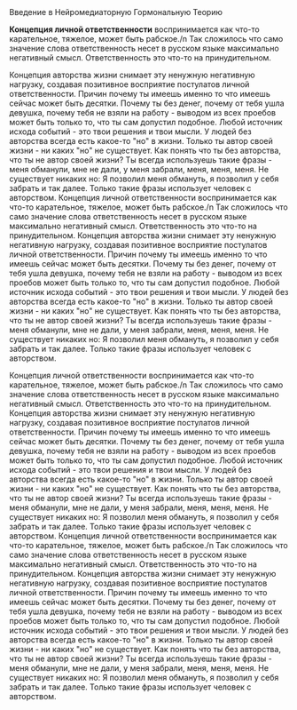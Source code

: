 <html lang="ru">
<head>
    <meta http-equiv="Content-Type" content="text/css" charset="UTF-8">
    <link rel="stylesheet" href = "main.css">
</head>



<body>

  <div class="bg"></div>
  <div class="content"> <p1> Введение в Нейромедиаторную Гормональную Теорию</p1>
     <p id="top"><strong>Концепция личной ответственности</strong> воспринимается как что-то карательное, тяжелое, может быть рабское./n Так сложилось что само значение слова ответственность несет в русском языке максимально негативный смысл. Ответственность это что-то на принудительном.

Концепция авторства жизни снимает эту ненужную негативную нагрузку, создавая позитивное восприятие постулатов личной ответственности.
Причин почему ты имеешь именно то что имеешь сейчас может быть десятки. Почему ты без денег, почему от тебя ушла девушка, почему тебя не взяли на работу - выводом из всех проебов может быть только то, что ты сам допустил подобное.  Любой источник исхода событий - это твои решения и твои мысли.
У людей без авторства всегда есть какое-то "но" в жизни. Только ты автор своей жизни - ни каких "но" не существует.
Как понять что ты без авторства, что ты не автор своей жизни?
Ты всегда используешь такие фразы - меня обманули, мне не дали, у меня забрали, меня, меня, меня.
Не существует никаких но: Я позволил меня обмануть, я позволил у себя забрать и так далее. Только такие фразы использует человек с авторством.
     Концепция личной ответственности воспринимается как что-то карательное, тяжелое, может быть рабское./n Так сложилось что само значение слова ответственность несет в русском языке максимально негативный смысл. Ответственность это что-то на принудительном.
Концепция авторства жизни снимает эту ненужную негативную нагрузку, создавая позитивное восприятие постулатов личной ответственности.
Причин почему ты имеешь именно то что имеешь сейчас может быть десятки. Почему ты без денег, почему от тебя ушла девушка, почему тебя не взяли на работу - выводом из всех проебов может быть только то, что ты сам допустил подобное.  Любой источник исхода событий - это твои решения и твои мысли.
У людей без авторства всегда есть какое-то "но" в жизни. Только ты автор своей жизни - ни каких "но" не существует.
Как понять что ты без авторства, что ты не автор своей жизни?
Ты всегда используешь такие фразы - меня обманули, мне не дали, у меня забрали, меня, меня, меня.
Не существует никаких но: Я позволил меня обмануть, я позволил у себя забрать и так далее. Только такие фразы использует человек с авторством.
 </p></div>
      <div class="content">
      <p> Концепция личной ответственности воспринимается как что-то карательное, тяжелое, может быть рабское./n Так сложилось что само значение слова ответственность несет в русском языке максимально негативный смысл. Ответственность это что-то на принудительном.
     Концепция авторства жизни снимает эту ненужную негативную нагрузку, создавая позитивное восприятие постулатов личной ответственности.
     Причин почему ты имеешь именно то что имеешь сейчас может быть десятки. Почему ты без денег, почему от тебя ушла девушка, почему тебя не взяли на работу - выводом из всех проебов может быть только то, что ты сам допустил подобное.  Любой источник исхода событий - это твои решения и твои мысли.
     У людей без авторства всегда есть какое-то "но" в жизни. Только ты автор своей жизни - ни каких "но" не существует.
     Как понять что ты без авторства, что ты не автор своей жизни?
     Ты всегда используешь такие фразы - меня обманули, мне не дали, у меня забрали, меня, меня, меня.
     Не существует никаких но: Я позволил меня обмануть, я позволил у себя забрать и так далее. Только такие фразы использует человек с авторством.
     Концепция личной ответственности воспринимается как что-то карательное, тяжелое, может быть рабское./n Так сложилось что само значение слова ответственность несет в русском языке максимально негативный смысл. Ответственность это что-то на принудительном.
     Концепция авторства жизни снимает эту ненужную негативную нагрузку, создавая позитивное восприятие постулатов личной ответственности.
     Причин почему ты имеешь именно то что имеешь сейчас может быть десятки. Почему ты без денег, почему от тебя ушла девушка, почему тебя не взяли на работу - выводом из всех проебов может быть только то, что ты сам допустил подобное.  Любой источник исхода событий - это твои решения и твои мысли.
     У людей без авторства всегда есть какое-то "но" в жизни. Только ты автор своей жизни - ни каких "но" не существует.
     Как понять что ты без авторства, что ты не автор своей жизни?
     Ты всегда используешь такие фразы - меня обманули, мне не дали, у меня забрали, меня, меня, меня.
     Не существует никаких но: Я позволил меня обмануть, я позволил у себя забрать и так далее. Только такие фразы использует человек с авторством.
    </p>
          </div>
    </div>

</body>
</html>


<style>
	body {
		-ms-user-select: none;
		-moz-user-select: none;
		-webkit-user-select: none;
		user-select: none;
	}
</style>

